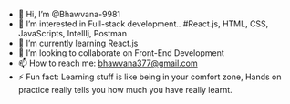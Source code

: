 - 👋 Hi, I’m @Bhawvana-9981
- 👀 I’m interested in Full-stack development.. #React.js, HTML, CSS, JavaScripts, IntellIj, Postman
- 🌱 I’m currently learning React.js
- 💞️ I’m looking to collaborate on Front-End Development
- 📫 How to reach me: bhawvana377@gmail.com
- ⚡ Fun fact: Learning stuff is like being in your comfort zone, Hands on practice really tells you how much you have really learnt.

<!---
Bhawvana-9981/Bhawvana-9981 is a ✨ special ✨ repository because its `README.md` (this file) appears on your GitHub profile.
You can click the Preview link to take a look at your changes.
--->
